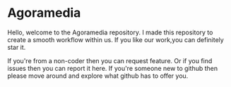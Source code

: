# Agoramedia
 Hello, welcome to the Agoramedia repository.
 I made this repository to create a smooth workflow within us.
 If you like our work,you can definitely star it.
 
 If you're from a non-coder then you can request feature. Or if you find issues then you can report it here.
 If you're someone new to github then please move around and explore what github has to offer you.
 
 
